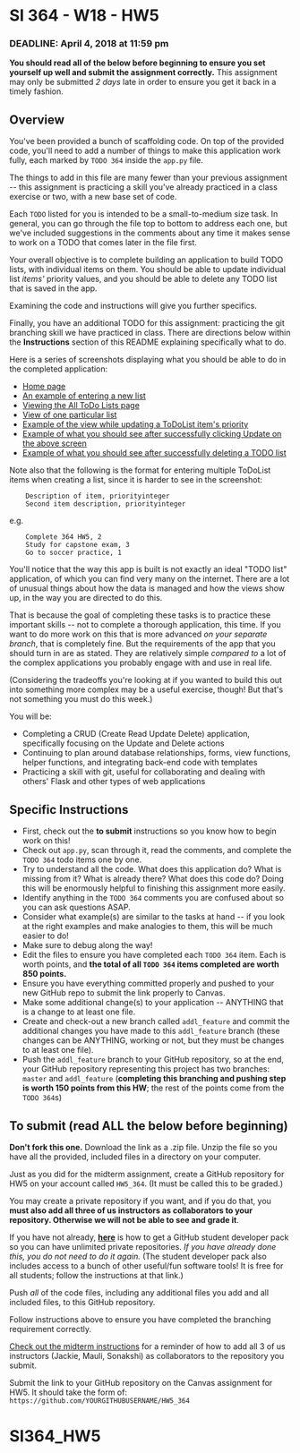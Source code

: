 # SI 364 - W18 - HW5

### DEADLINE: April 4, 2018 at 11:59 pm

**You should read all of the below before beginning to ensure you set yourself up well and submit the assignment correctly.** This assignment may only be submitted *2 days* late in order to ensure you get it back in a timely fashion.

## Overview

You've been provided a bunch of scaffolding code. On top of the provided code, you'll need to add a number of things to make this application work fully, each marked by `TODO 364` inside the `app.py` file.

The things to add in this file are many fewer than your previous assignment -- this assignment is practicing a skill you've already practiced in a class exercise or two, with a new base set of code.

Each `TODO` listed for you is intended to be a small-to-medium size task. In general, you can go through the file top to bottom to address each one, but we've included suggestions in the comments about any time it makes sense to work on a TODO that comes later in the file first.

Your overall objective is to complete building an application to build TODO lists, with individual items on them. You should be able to update individual list *items'* priority values, and you should be able to delete any TODO list that is saved in the app.

Examining the code and instructions will give you further specifics.

Finally, you have an additional TODO for this assignment: practicing the git branching skill we have practiced in class. There are directions below within the **Instructions** section of this README explaining specifically what to do.

Here is a series of screenshots displaying what you should be able to do in the completed application:

* [Home page](https://www.dropbox.com/s/dum22xa4qf3j2iy/Screenshot%202018-03-26%2001.23.46.png?dl=0)
* [An example of entering a new list](https://www.dropbox.com/s/84fqx5e2k455dj2/Screenshot%202018-03-26%2001.24.20.png?dl=0)
* [Viewing the All ToDo Lists page](https://www.dropbox.com/s/l9cmyg40gs5ltlv/Screenshot%202018-03-26%2001.24.27.png?dl=0)
* [View of one particular list](https://www.dropbox.com/s/72ea46h19fdh1xk/Screenshot%202018-03-26%2001.24.33.png?dl=0)
* [Example of the view while updating a ToDoList item's priority](https://www.dropbox.com/s/sjy4m3a96iuyxaf/Screenshot%202018-03-26%2001.24.38.png?dl=0)
* [Example of what you should see after successfully clicking Update on the above screen](https://www.dropbox.com/s/fzzxt8nhfexe3zs/Screenshot%202018-03-26%2001.24.45.png?dl=0)
* [Example of what you should see after successfully deleting a TODO list](https://www.dropbox.com/s/zjc0sn8bhfp85q6/Screenshot%202018-03-26%2001.26.34.png?dl=0)

Note also that the following is the format for entering multiple ToDoList items when creating a list, since it is harder to see in the screenshot:

        Description of item, priorityinteger
        Second item description, priorityinteger

e.g.

        Complete 364 HW5, 2
        Study for capstone exam, 3
        Go to soccer practice, 1

You'll notice that the way this app is built is not exactly an ideal "TODO list" application, of which you can find very many on the internet. There are a lot of unusual things about how the data is managed and how the views show up, in the way you are directed to do this.

That is because the goal of completing these tasks is to practice these important skills -- not to complete a thorough application, this time. If you want to do more work on this that is more advanced *on your separate branch*, that is completely fine. But the requirements of the app that you should turn in are as stated. They are relatively simple *compared to* a lot of the complex applications you probably engage with and use in real life.

(Considering the tradeoffs you're looking at if you wanted to build this out into something more complex may be a useful exercise, though! But that's not something you must do this week.)

You will be:

* Completing a CRUD (Create Read Update Delete) application, specifically focusing on the Update and Delete actions
* Continuing to plan around database relationships, forms, view functions, helper functions, and integrating back-end code with templates
* Practicing a skill with git, useful for collaborating and dealing with others' Flask and other types of web applications


## Specific Instructions

* First, check out the **to submit** instructions so you know how to begin work on this!
* Check out `app.py`, scan through it, read the comments, and complete the `TODO 364` todo items one by one.
* Try to understand all the code. What does this application do? What is missing from it? What is already there? What does this code do? Doing this will be enormously helpful to finishing this assignment more easily.
* Identify anything in the `TODO 364` comments you are confused about so you can ask questions ASAP.
* Consider what example(s) are similar to the tasks at hand -- if you look at the right examples and make analogies to them, this will be much easier to do!
* Make sure to debug along the way!
* Edit the files to ensure you have completed each `TODO 364` item. Each is worth points, and **the total of all `TODO 364` items completed are worth 850 points.**
* Ensure you have everything committed properly and pushed to your new GitHub repo to submit the link properly to Canvas.
* Make some additional change(s) to your application -- ANYTHING that is a change to at least one file.
* Create and check-out a new branch called `addl_feature` and commit the additional changes you have made to this `addl_feature` branch (these changes can be ANYTHING, working or not, but they must be changes to at least one file).
* Push the `addl_feature` branch to your GitHub repository, so at the end, your GitHub repository representing this project has two branches: `master` and `addl_feature` (**completing this branching and pushing step is worth 150 points from this HW**; the rest of the points come from the `TODO 364`s)

## To submit (read ALL the below before beginning)

**Don't fork this one.** Download the link as a .zip file. Unzip the file so you have all the provided, included files in a directory on your computer.

Just as you did for the midterm assignment, create a GitHub repository for HW5 on your account called `HW5_364`. (It must be called this to be graded.)

You may create a private repository if you want, and if you do that, you **must also add all three of us instructors as collaborators to your repository. Otherwise we will not be able to see and grade it**.

If you have not already, **[here](https://help.github.com/articles/applying-for-a-student-developer-pack/)** is how to get a GitHub student developer pack so you can have unlimited private repositories. *If you have already done this, you do not need to do it again.* (The student developer pack also includes access to a bunch of other useful/fun software tools! It is free for all students; follow the instructions at that link.)

Push *all* of the code files, including any additional files you add and all included files, to this GitHub repository.

Follow instructions above to ensure you have completed the branching requirement correctly.

[Check out the midterm instructions](https://github.com/SI364-Winter2018/Midterm-Instructions) for a reminder of how to add all 3 of us instructors (Jackie, Mauli, Sonakshi) as collaborators to the repository you submit.

Submit the link to your GitHub repository on the Canvas assignment for HW5. It should take the form of: `https://github.com/YOURGITHUBUSERNAME/HW5_364`
# SI364_HW5
